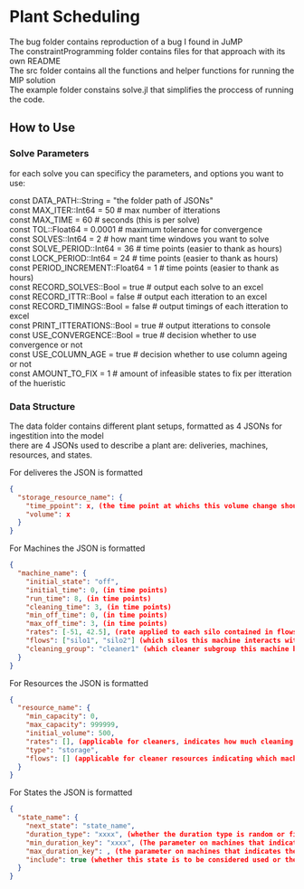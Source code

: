 # Plant Scheduling


The bug folder contains reproduction of a bug I found in JuMP <br />
The constraintProgramming folder contains files for that approach with its own README <br />
The src folder contains all the functions and helper functions for running the MIP solution <br />
The example folder constains solve.jl that simplifies the proccess of running the code. <br />

## How to Use
### Solve Parameters
for each solve you can specificy the parameters, and options you want to use: <br />

const DATA_PATH::String = "the folder path of JSONs" <br />
const MAX_ITER::Int64 =  50 # max number of itterations <br />
const MAX_TIME = 60 # seconds (this is per solve) <br />
const TOL::Float64 = 0.0001 # maximum tolerance for convergence <br />
const SOLVES::Int64 = 2 # how mant time windows you want to solve <br />
const SOLVE_PERIOD::Int64 = 36 # time points (easier to thank as hours) <br />
const LOCK_PERIOD::Int64 = 24 # time points (easier to thank as hours) <br />
const PERIOD_INCREMENT::Float64 = 1 # time points (easier to thank as hours) <br />
const RECORD_SOLVES::Bool = true # output each solve to an excel <br />
const RECORD_ITTR::Bool = false # output each itteration to an excel <br />
const RECORD_TIMINGS::Bool = false # output timings of each itteration to excel <br />
const PRINT_ITTERATIONS::Bool = true # output itterations to console <br /> 
const USE_CONVERGENCE::Bool = true # decision whether to use convergence or not <br />
const USE_COLUMN_AGE = true # decision whether to use column ageing or not <br />
const AMOUNT_TO_FIX = 1  # amount of infeasible states to fix per itteration of the hueristic <br />


### Data Structure
The data folder contains different plant setups, formatted as 4 JSONs for ingestition into the model <br />
there are 4 JSONs used to describe a plant are: deliveries, machines, resources, and states. <br />

For deliveres the JSON is formatted 
```json
{
  "storage_resource_name": {
    "time_ppoint": x, (the time point at whichs this volume change should happen)
    "volume": x
  }
}
```

For Machines the JSON is formatted
```json
{
  "machine_name": {
    "initial_state": "off",
    "initial_time": 0, (in time points)
    "run_time": 8, (in time points)
    "cleaning_time": 3, (in time points)
    "min_off_time": 0, (in time points)
    "max_off_time": 3, (in time points)
    "rates": [-51, 42.5], (rate applied to each silo contained in flows)
    "flows": ["silo1", "silo2"] (which silos this machine interacts with),
    "cleaning_group": "cleaner1" (which cleaner subgroup this machine belongs to)
  }
}
```


For Resources the JSON is formatted
```json
{
  "resource_name": {
    "min_capacity": 0,
    "max_capacity": 999999,
    "initial_volume": 500,
    "rates": [], (applicable for cleaners, indicates how much cleaning resource a machine uses)
    "type": "storage",
    "flows": [] (applicable for cleaner resources indicating which machine belongs to this cleaner)
  }
}
```



For States the JSON is formatted
```json
{
  "state_name": {
    "next_state": "state_name",
    "duration_type": "xxxx", (whether the duration type is random or fixed)
    "min_duration_key": "xxxx", (The parameter on machines that indicates the max duration)
    "max_duration_key": , (the parameter on machines that indicates the min duration, only used in random schedul generation)
    "include": true (whether this state is to be considered used or the cycling of states)
  }
}
```
